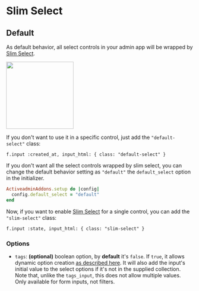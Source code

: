 # Slim Select

## Default

As default behavior, all select controls in your admin app will be wrapped by [Slim Select](https://slimselectjs.com/).

<img src="./images/slim-select.gif" height="181" />

If you don't want to use it in a specific control, just add the `"default-select"` class:

```
f.input :created_at, input_html: { class: "default-select" }
```

If you don't want all the select controls wrapped by slim select, you can change the default behavior setting as `"default"` the `default_select` option in the initializer.

```ruby
ActiveadminAddons.setup do |config|
  config.default_select = "default"
end
```

Now, if you want to enable [Slim Select](https://slimselectjs.com/) for a single control, you can add the `"slim-select"` class:

```
f.input :state, input_html: { class: "slim-select" }
```

### Options

* `tags`: **(optional)** boolean option, by **default** it's `false`. If `true`, it allows dynamic option creation [as described here](https://slimselectjs.com/events#addable). It will also add the input's initial value to the select options if it's not in the supplied collection. Note that, unlike the `tags_input`, this does not allow multiple values. Only available for form inputs, not filters.
